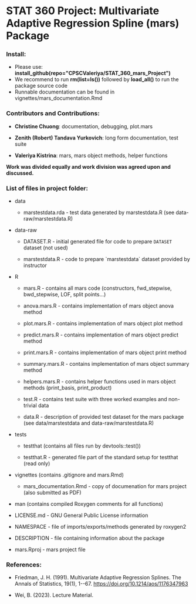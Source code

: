 # STAT 360 Project: Multivariate Adaptive Regression Spline (mars) Package

### Install:

-   Please use: **install_github(repo="CPSCValeriya/STAT_360_mars_Project")**
-   We recommend to run **rm(list=ls())** followed by **load_all()** to run the package source code
-   Runnable documentation can be found in vignettes/mars_documentation.Rmd

### Contributors and Contributions:

-   **Christine Chuong**: documentation, debugging, plot.mars

-   **Zenith (Robert) Tandava Yurkovich**: long form documentation, test suite

-   **Valeriya Kistrina**: mars, mars object methods, helper functions

**Work was divided equally and work division was agreed upon and discussed.**

### List of files in project folder:

-   data

    -   marstestdata.rda - test data generated by marstestdata.R (see data-raw/marstestdata.R)

-   data-raw

    -   DATASET.R - initial generated file for code to prepare `DATASET` dataset (not used)

    -   marstestdata.R - code to prepare \`marstestdata\` dataset provided by instructor

-   R

    -   mars.R - contains all mars code (constructors, fwd_stepwise, bwd_stepwise, LOF, split points...)

    -   anova.mars.R - contains implementation of mars object anova method

    -   plot.mars.R - contains implementation of mars object plot method

    -   predict.mars.R - contains implementation of mars object predict method

    -   print.mars.R - contains implementation of mars object print method

    -   summary.mars.R - contains implementation of mars object summary method

    -   helpers.mars.R - contains helper functions used in mars object methods (print_basis, print_product)

    -   test.R - contains test suite with three worked examples and non-trivial data

    -   data.R - description of provided test dataset for the mars package (see data/marstestdata and data-raw/marstestdata.R)

-   tests

    -   testthat (contains all files run by devtools::test())

    -   testthat.R - generated file part of the standard setup for testthat (read only)

-   vignettes (contains .gitignore and mars.Rmd)

    -   mars_documentation.Rmd - copy of documenation for mars project (also submitted as PDF)

-   man (contains compiled Roxygen comments for all functions)

-   LICENSE.md - GNU General Public License information

-   NAMESPACE - file of imports/exports/methods generated by roxygen2

-   DESCRIPTION - file containing information about the package

-   mars.Rproj - mars project file

### References:

-   Friedman, J. H. (1991). Multivariate Adaptive Regression Splines. The Annals of Statistics, 19(1), 1--67. <https://doi.org/10.1214/aos/1176347963>

-   Wei, B. (2023). Lecture Material.
